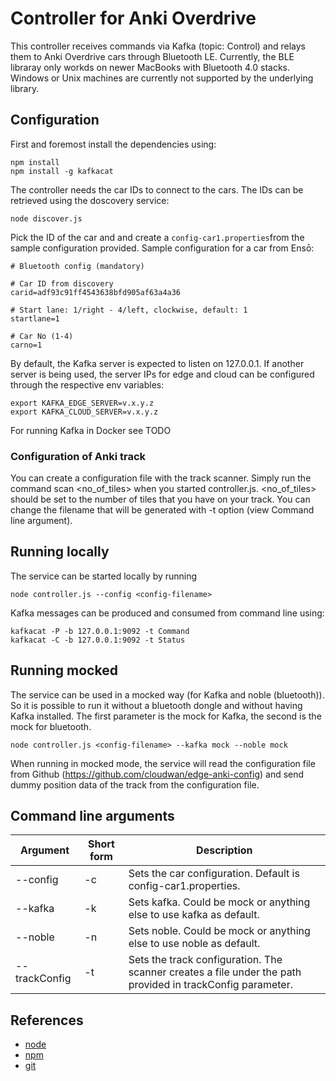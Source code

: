 # Controller for Anki Overdrive 
This controller receives commands via Kafka (topic: Control) and relays them to Anki Overdrive 
cars through Bluetooth LE. Currently, the BLE libraray only workds on newer MacBooks with 
Bluetooth 4.0 stacks. Windows or Unix machines are currently not supported by the underlying
library.

## Configuration
First and foremost install the dependencies using:
```
npm install
npm install -g kafkacat
```

The controller needs the car IDs to connect to the cars. The IDs can be retrieved using the 
doscovery service:
```
node discover.js
```

Pick the ID of the car and and create a `config-car1.properties`from the sample configuration 
provided. Sample configuration for a car from Ensō:
```
# Bluetooth config (mandatory)

# Car ID from discovery
carid=adf93c91ff4543638bfd905af63a4a36

# Start lane: 1/right - 4/left, clockwise, default: 1
startlane=1

# Car No (1-4)
carno=1
```

By default, the Kafka server is expected to listen on 127.0.0.1. If another server is being used, the server IPs for edge and cloud can be configured through the respective env variables:
```
export KAFKA_EDGE_SERVER=v.x.y.z
export KAFKA_CLOUD_SERVER=v.x.y.z
```

For running Kafka in Docker see TODO

### Configuration of Anki track

You can create a configuration file with the track scanner. Simply run the command scan <no_of_tiles> when you started controller.js. <no_of_tiles> should be set to the number of tiles that you have on your track. You can change the filename that will be generated with -t option (view Command line argument).

## Running locally
The service can be started locally by running
```
node controller.js --config <config-filename> 
```

Kafka messages can be produced and consumed from command line using:
```
kafkacat -P -b 127.0.0.1:9092 -t Command
kafkacat -C -b 127.0.0.1:9092 -t Status
```

## Running mocked

The service can be used in a mocked way (for Kafka and noble (bluetooth)). So it is possible to run it without a bluetooth dongle and without having Kafka installed. The first parameter is the mock for Kafka, the second is the mock for bluetooth.

`node controller.js <config-filename> --kafka mock --noble mock`

When running in mocked mode, the service will read the configuration file from Github (https://github.com/cloudwan/edge-anki-config) and send dummy position data of the track from the configuration file.

## Command line arguments

| Argument      | Short form | Description                              |
| ------------- | ---------- | ---------------------------------------- |
| --config      | -c         | Sets the car configuration. Default is config-car1.properties. |
| --kafka       | -k         | Sets kafka. Could be mock or anything else to use kafka as default. |
| --noble       | -n         | Sets noble. Could be mock or anything else to use noble as default. |
| --trackConfig | -t         | Sets the track configuration. The scanner creates a file under the path provided in trackConfig parameter. |

## References

* [node](https://nodejs.org/en/download/)
* [npm](https://docs.npmjs.com/getting-started/installing-node)
* [git](https://git-scm.com/downloads)
